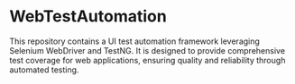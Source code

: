 # WebTestAutomation
This repository contains a UI test automation framework leveraging Selenium WebDriver and TestNG. It is designed to provide comprehensive test coverage for web applications, ensuring quality and reliability through automated testing. 
